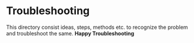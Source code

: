 # Troubleshooting
This directory consist ideas, steps, methods etc. to recognize the problem and troubleshoot the same. **Happy Troubleshooting**
